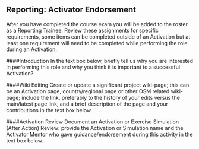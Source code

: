 ## Reporting: Activator Endorsement

After you have completed the course exam you will be added to the roster as a Reporting Trainee. Review these assignments for specific requirements, some items can be completed outside of an Activation but at least one requirement will need to be completed while performing the role during an Activation.

####Introduction
In the text box below, briefly tell us why you are interested in performing this role and why you think it is important to a successful Activation?

####Wiki Editing
Create or update a significant project wiki-page; this can be an Activation page, country/regional page or other OSM related wiki-page; include the link, preferably to the history of your edits versus the main/latest page link, and a brief description of the page and your contributions in the text box below.

####Activation Review
Document an Activation or Exercise Simulation (After Action) Review: provide the Activation or Simulation name and the Activator Mentor who gave guidance/endorsement during this activity in the text box below.